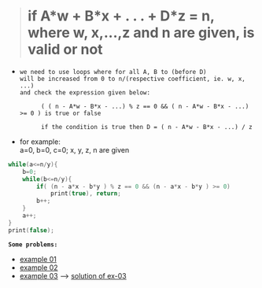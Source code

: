 ># if A\*w + B\*x + . . . + D\*z = n, where  w, x,...,z and n are given, is valid or not


* `we need to use loops where for all A, B to (before D)  `  
`will be increased from 0 to n/(respective coefficient, ie. w, x, ...)`  
`and check the expression given below:  `

			( ( n - A*w - B*x - ...) % z == 0 && ( n - A*w - B*x - ...) >= 0 ) is true or false

			if the condition is true then D = ( n - A*w - B*x - ...) / z

			
* for example:  
a=0, b=0, c=0; x, y, z, n are given 


```cpp
while(a<=n/y){
	b=0;
	while(b<=n/y){
		if( (n - a*x - b*y ) % z == 0 && (n - a*x - b*y ) >= 0)
			print(true), return;
		b++;
	}
	a++;
}
print(false);
```

**`Some problems:`**
			
* [example 01](https://codeforces.com/contest/681/problem/B)
* [example 02](https://codeforces.com/gym/104337/problem/M)
* [example 03](https://codeforces.com/contest/189/problem/A) --> 
[solution of ex-03](https://codeforces.com/contest/189/submission/210620910)
                          
